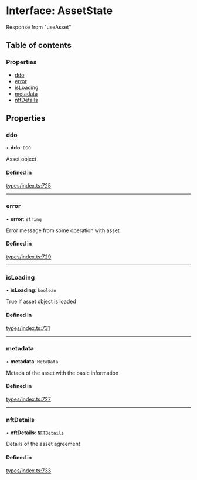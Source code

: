 # Interface: AssetState

Response from "useAsset"

## Table of contents

### Properties

- [ddo](AssetState.md#ddo)
- [error](AssetState.md#error)
- [isLoading](AssetState.md#isloading)
- [metadata](AssetState.md#metadata)
- [nftDetails](AssetState.md#nftdetails)

## Properties

### ddo

• **ddo**: `DDO`

Asset object

#### Defined in

[types/index.ts:725](https://github.com/nevermined-io/react-components/blob/a0badcf/catalog/src/types/index.ts#L725)

___

### error

• **error**: `string`

Error message from some operation with asset

#### Defined in

[types/index.ts:729](https://github.com/nevermined-io/react-components/blob/a0badcf/catalog/src/types/index.ts#L729)

___

### isLoading

• **isLoading**: `boolean`

True if asset object is loaded

#### Defined in

[types/index.ts:731](https://github.com/nevermined-io/react-components/blob/a0badcf/catalog/src/types/index.ts#L731)

___

### metadata

• **metadata**: `MetaData`

Metada of the asset with the basic information

#### Defined in

[types/index.ts:727](https://github.com/nevermined-io/react-components/blob/a0badcf/catalog/src/types/index.ts#L727)

___

### nftDetails

• **nftDetails**: [`NFTDetails`](NFTDetails.md)

Details of the asset agreement

#### Defined in

[types/index.ts:733](https://github.com/nevermined-io/react-components/blob/a0badcf/catalog/src/types/index.ts#L733)
